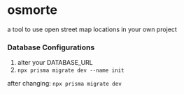 # osmorte
a tool to use open street map locations in your own project

### Database Configurations
1. alter your DATABASE_URL
2. ```npx prisma migrate dev --name init```

after changing:
```npx prisma migrate dev``` 